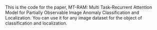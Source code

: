 This is the code for the paper, MT-RAM: Multi Task-Recurrent Attention Model for Partially Observable Image Anomaly Classification and Localization. You can use it for any image dataset for the object of classification and localization.
